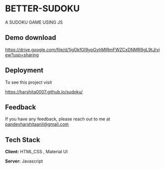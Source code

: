 # BETTER-SUDOKU
A SUDOKU GAME USING JS

## Demo download

https://drive.google.com/file/d/1igDkfGl9ypGyhMIRmFWZCxDNMR9gL9tJ/view?usp=sharing

  
## Deployment

To see this project visit

https://harshita0007.github.io/sudoku/


  
## Feedback

If you have any feedback, please reach out to me at  pandeyharshitaanil@gmail.com

  
## Tech Stack

**Client:** HTML,CSS , Material UI

**Server:** Javascript